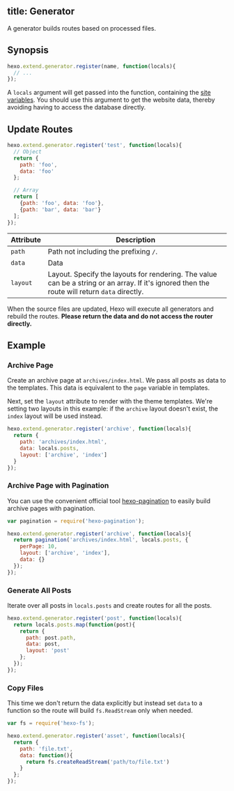 title: Generator
---
A generator builds routes based on processed files.

## Synopsis

``` js
hexo.extend.generator.register(name, function(locals){
  // ...
});
```

A `locals` argument will get passed into the function, containing the [site variables](variables.html#Site_Variables). You should use this argument to get the website data, thereby avoiding having to access the database directly.

## Update Routes

``` js
hexo.extend.generator.register('test', function(locals){
  // Object
  return {
    path: 'foo',
    data: 'foo'
  };

  // Array
  return [
    {path: 'foo', data: 'foo'},
    {path: 'bar', data: 'bar'}
  ];
});
```

Attribute | Description
--- | ---
`path` | Path not including the prefixing `/`.
`data` | Data
`layout` | Layout. Specify the layouts for rendering. The value can be a string or an array. If it's ignored then the route will return `data` directly.

When the source files are updated, Hexo will execute all generators and rebuild the routes. **Please return the data and do not access the router directly.**

## Example

### Archive Page

Create an archive page at `archives/index.html`. We pass all posts as data to the templates. This data is equivalent to the `page` variable in templates.

Next, set the `layout` attribute to render with the theme templates. We're setting two layouts in this example: if the `archive` layout doesn't exist, the `index` layout will be used instead.

``` js
hexo.extend.generator.register('archive', function(locals){
  return {
    path: 'archives/index.html',
    data: locals.posts,
    layout: ['archive', 'index']
  }
});
```

### Archive Page with Pagination

You can use the convenient official tool [hexo-pagination] to easily build archive pages with pagination.

``` js
var pagination = require('hexo-pagination');

hexo.extend.generator.register('archive', function(locals){
  return pagination('archives/index.html', locals.posts, {
    perPage: 10,
    layout: ['archive', 'index'],
    data: {}
  });
});
```

### Generate All Posts

Iterate over all posts in `locals.posts` and create routes for all the posts.

``` js
hexo.extend.generator.register('post', function(locals){
  return locals.posts.map(function(post){
    return {
      path: post.path,
      data: post,
      layout: 'post'
    };
  });
});
```

### Copy Files

This time we don't return the data explicitly but instead set `data` to a function so the route will build `fs.ReadStream` only when needed.

``` js
var fs = require('hexo-fs');

hexo.extend.generator.register('asset', function(locals){
  return {
    path: 'file.txt',
    data: function(){
      return fs.createReadStream('path/to/file.txt')
    }
  };
});
```

[hexo-pagination]: https://github.com/hexojs/hexo-pagination
